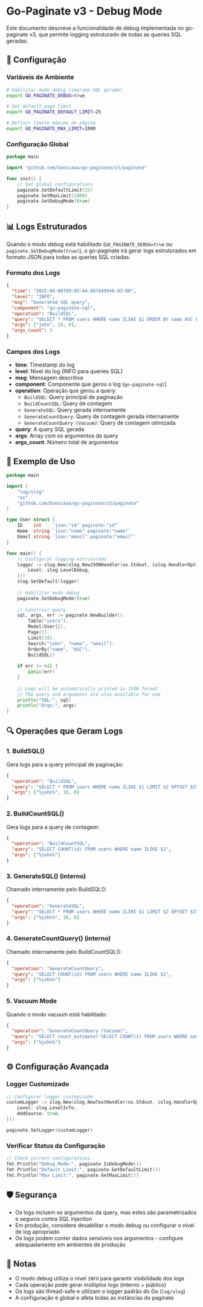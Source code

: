 # Go-Paginate v3 - Debug Mode

Este documento descreve a funcionalidade de debug implementada no go-paginate v3, que permite logging estruturado de todas as queries SQL geradas.

## 🔧 Configuração

### Variáveis de Ambiente

```bash
# Habilitar modo debug (imprime SQL gerado)
export GO_PAGINATE_DEBUG=true

# Set default page limit
export GO_PAGINATE_DEFAULT_LIMIT=25

# Definir limite máximo de página
export GO_PAGINATE_MAX_LIMIT=1000
```

### Configuração Global

```go
package main

import "github.com/booscaaa/go-paginate/v3/paginate"

func init() {
    // Set global configurations
    paginate.SetDefaultLimit(25)
    paginate.SetMaxLimit(1000)
    paginate.SetDebugMode(true)
}
```

## 📊 Logs Estruturados

Quando o modo debug está habilitado (`GO_PAGINATE_DEBUG=true` ou `paginate.SetDebugMode(true)`), o go-paginate irá gerar logs estruturados em formato JSON para todas as queries SQL criadas.

### Formato dos Logs

```json
{
  "time": "2025-06-06T09:03:44.087649546-03:00",
  "level": "INFO",
  "msg": "Generated SQL query",
  "component": "go-paginate-sql",
  "operation": "BuildSQL",
  "query": "SELECT * FROM users WHERE name ILIKE $1 ORDER BY name ASC LIMIT $2 OFFSET $3",
  "args": ["john", 10, 0],
  "args_count": 3
}
```

### Campos dos Logs

- **time**: Timestamp do log
- **level**: Nível do log (INFO para queries SQL)
- **msg**: Mensagem descritiva
- **component**: Componente que gerou o log (`go-paginate-sql`)
- **operation**: Operação que gerou a query:
  - `BuildSQL`: Query principal de paginação
  - `BuildCountSQL`: Query de contagem
  - `GenerateSQL`: Query gerada internamente
  - `GenerateCountQuery`: Query de contagem gerada internamente
  - `GenerateCountQuery (Vacuum)`: Query de contagem otimizada
- **query**: A query SQL gerada
- **args**: Array com os argumentos da query
- **args_count**: Número total de argumentos

## 🚀 Exemplo de Uso

```go
package main

import (
    "log/slog"
    "os"
    "github.com/booscaaa/go-paginate/v3/paginate"
)

type User struct {
    ID    int    `json:"id" paginate:"id"`
    Name  string `json:"name" paginate:"name"`
    Email string `json:"email" paginate:"email"`
}

func main() {
    // Configurar logging estruturado
    logger := slog.New(slog.NewJSONHandler(os.Stdout, &slog.HandlerOptions{
        Level: slog.LevelDebug,
    }))
    slog.SetDefault(logger)
    
    // Habilitar modo debug
    paginate.SetDebugMode(true)
    
    // Construir query
    sql, args, err := paginate.NewBuilder().
        Table("users").
        Model(User{}).
        Page(1).
        Limit(10).
        Search("john", "name", "email").
        OrderBy("name", "ASC").
        BuildSQL()
    
    if err != nil {
        panic(err)
    }
    
    // Logs will be automatically printed in JSON format
    // The query and arguments are also available for use
    println("SQL:", sql)
    println("Args:", args)
}
```

## 🔍 Operações que Geram Logs

### 1. BuildSQL()
Gera logs para a query principal de paginação:
```json
{
  "operation": "BuildSQL",
  "query": "SELECT * FROM users WHERE name ILIKE $1 LIMIT $2 OFFSET $3",
  "args": ["%john%", 10, 0]
}
```

### 2. BuildCountSQL()
Gera logs para a query de contagem:
```json
{
  "operation": "BuildCountSQL",
  "query": "SELECT COUNT(id) FROM users WHERE name ILIKE $1",
  "args": ["%john%"]
}
```

### 3. GenerateSQL() (interno)
Chamado internamente pelo BuildSQL():
```json
{
  "operation": "GenerateSQL",
  "query": "SELECT * FROM users WHERE name ILIKE $1 LIMIT $2 OFFSET $3",
  "args": ["%john%", 10, 0]
}
```

### 4. GenerateCountQuery() (interno)
Chamado internamente pelo BuildCountSQL():
```json
{
  "operation": "GenerateCountQuery",
  "query": "SELECT COUNT(id) FROM users WHERE name ILIKE $1",
  "args": ["%john%"]
}
```

### 5. Vacuum Mode
Quando o modo vacuum está habilitado:
```json
{
  "operation": "GenerateCountQuery (Vacuum)",
  "query": "SELECT count_estimate('SELECT COUNT(1) FROM users WHERE name ILIKE ''$1''');",
  "args": ["%john%"]
}
```

## ⚙️ Configuração Avançada

### Logger Customizado

```go
// Configurar logger customizado
customLogger := slog.New(slog.NewTextHandler(os.Stdout, &slog.HandlerOptions{
    Level: slog.LevelInfo,
    AddSource: true,
}))

paginate.SetLogger(customLogger)
```

### Verificar Status da Configuração

```go
// Check current configurations
fmt.Println("Debug Mode:", paginate.IsDebugMode())
fmt.Println("Default Limit:", paginate.GetDefaultLimit())
fmt.Println("Max Limit:", paginate.GetMaxLimit())
```

## 🛡️ Segurança

- Os logs incluem os argumentos da query, mas estes são parametrizados e seguros contra SQL injection
- Em produção, considere desabilitar o modo debug ou configurar o nível de log apropriado
- Os logs podem conter dados sensíveis nos argumentos - configure adequadamente em ambientes de produção

## 📝 Notas

- O modo debug utiliza o nível `INFO` para garantir visibilidade dos logs
- Cada operação pode gerar múltiplos logs (interno + público)
- Os logs são thread-safe e utilizam o logger padrão do Go (`log/slog`)
- A configuração é global e afeta todas as instâncias do paginate